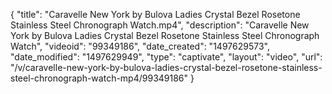 {
    "title": "Caravelle New York by Bulova Ladies Crystal Bezel Rosetone Stainless Steel Chronograph Watch.mp4",
    "description": "Caravelle New York by Bulova Ladies Crystal Bezel Rosetone Stainless Steel Chronograph Watch",
    "videoid": "99349186",
    "date_created": "1497629573",
    "date_modified": "1497629949",
    "type": "captivate",
    "layout": "video",
    "url": "\/v\/caravelle-new-york-by-bulova-ladies-crystal-bezel-rosetone-stainless-steel-chronograph-watch-mp4\/99349186"
}